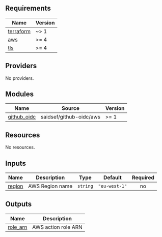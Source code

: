 ## Requirements

| Name | Version |
|------|---------|
| <a name="requirement_terraform"></a> [terraform](#requirement\_terraform) | ~> 1 |
| <a name="requirement_aws"></a> [aws](#requirement\_aws) | >= 4 |
| <a name="requirement_tls"></a> [tls](#requirement\_tls) | >= 4 |

## Providers

No providers.

## Modules

| Name | Source | Version |
|------|--------|---------|
| <a name="module_github_oidc"></a> [github\_oidc](#module\_github\_oidc) | saidsef/github-oidc/aws | >= 1 |

## Resources

No resources.

## Inputs

| Name | Description | Type | Default | Required |
|------|-------------|------|---------|:--------:|
| <a name="input_region"></a> [region](#input\_region) | AWS Region name | `string` | `"eu-west-1"` | no |

## Outputs

| Name | Description |
|------|-------------|
| <a name="output_role_arn"></a> [role\_arn](#output\_role\_arn) | AWS action role ARN |
